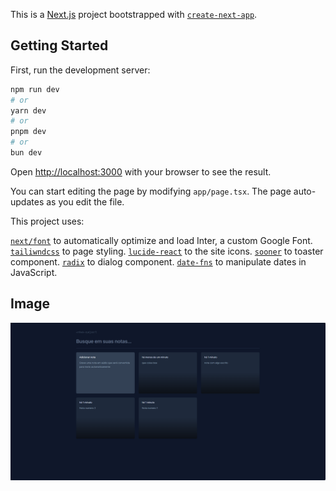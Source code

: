 This is a [Next.js](https://nextjs.org/) project bootstrapped with [`create-next-app`](https://github.com/vercel/next.js/tree/canary/packages/create-next-app).

## Getting Started

First, run the development server:

```bash
npm run dev
# or
yarn dev
# or
pnpm dev
# or
bun dev
```

Open [http://localhost:3000](http://localhost:3000) with your browser to see the result.

You can start editing the page by modifying `app/page.tsx`. The page auto-updates as you edit the file.

This project uses: 

[`next/font`](https://nextjs.org/docs/basic-features/font-optimization) to automatically optimize and load Inter, a custom Google Font.
[`tailiwndcss`](https://tailwindcss.com/) to page styling.
[`lucide-react`](https://lucide.dev/guide/packages/lucide-react) to the site icons.
[`sooner`](https://sonner.emilkowal.ski/) to toaster component.
[`radix`](https://www.radix-ui.com/) to dialog component.
[`date-fns`](https://date-fns.org/) to manipulate dates in JavaScript.

## Image

![Image](./.github/screen.png)
